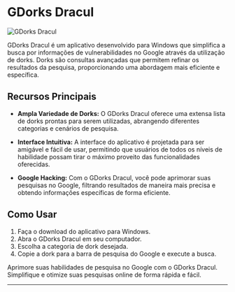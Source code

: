 # GDorks Dracul

![GDorks Dracul](https://github.com/fabiosilvamonteiro/gdorks-dracul-desktop/assets/6267452/a11ab297-bed3-4821-a94e-e1dd00ef7644)

GDorks Dracul é um aplicativo desenvolvido para Windows que simplifica a busca por informações de vulnerabilidades no Google através da utilização de dorks. Dorks são consultas avançadas que permitem refinar os resultados da pesquisa, proporcionando uma abordagem mais eficiente e específica.

## Recursos Principais

- **Ampla Variedade de Dorks:** O GDorks Dracul oferece uma extensa lista de dorks prontas para serem utilizadas, abrangendo diferentes categorias e cenários de pesquisa.

- **Interface Intuitiva:** A interface do aplicativo é projetada para ser amigável e fácil de usar, permitindo que usuários de todos os níveis de habilidade possam tirar o máximo proveito das funcionalidades oferecidas.

- **Google Hacking:** Com o GDorks Dracul, você pode aprimorar suas pesquisas no Google, filtrando resultados de maneira mais precisa e obtendo informações específicas de forma eficiente.

## Como Usar

1. Faça o download do aplicativo para Windows.
2. Abra o GDorks Dracul em seu computador.
3. Escolha a categoria de dork desejada.
4. Copie a dork para a barra de pesquisa do Google e execute a busca.

Aprimore suas habilidades de pesquisa no Google com o GDorks Dracul. Simplifique e otimize suas pesquisas online de forma rápida e fácil.

---
